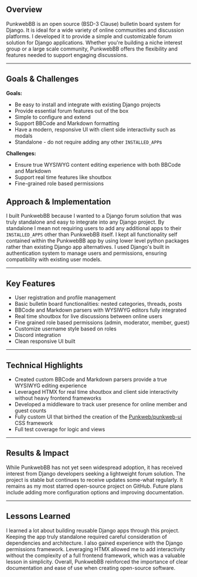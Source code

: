 ## Overview

PunkwebBB is an open source (BSD-3 Clause) bulletin board system for Django. It is ideal for a wide variety of online communities and discussion platforms. I developed it to provide a simple and customizable forum solution for Django applications. Whether you're building a niche interest group or a large scale community, PunkwebBB offers the flexibility and features needed to support engaging discussions.

---

## Goals & Challenges

**Goals:**

- Be easy to install and integrate with existing Django projects
- Provide essential forum features out of the box
- Simple to configure and extend
- Support BBCode and Markdown formatting
- Have a modern, responsive UI with client side interactivity such as modals
- Standalone - do not require adding any other `INSTALLED_APP`s

**Challenges:**

- Ensure true WYSIWYG content editing experience with both BBCode and Markdown
- Support real time features like shoutbox
- Fine-grained role based permissions

## Approach & Implementation

I built PunkwebBB because I wanted to a Django forum solution that was truly standalone and easy to integrate into any Django project. By standalone I mean not requiring users to add any additional apps to their `INSTALLED_APPS` other than PunkwebBB itself. I kept all functionality self contained within the PunkwebBB app by using lower level python packages rather than existing Django app alternatives. I used Django's built in authentication system to manage users and permissions, ensuring compatibility with existing user models.

---

## Key Features

- User registration and profile management
- Basic bulletin board functionalities: nested categories, threads, posts
- BBCode and Markdown parsers with WYSIWYG editors fully integrated
- Real time shoutbox for live discussions between online users
- Fine grained role based permissions (admin, moderator, member, guest)
- Customize username style based on roles
- Discord integration
- Clean responsive UI built

---

## Technical Highlights

- Created custom BBCode and Markdown parsers provide a true WYSIWYG editing experience
- Leveraged HTMX for real time shoutbox and client side interactivity without heavy frontend frameworks
- Developed a middleware to track user presence for online member and guest counts
- Fully custom UI that birthed the creation of the [Punkweb/punkweb-ui](https://github.com/Punkweb/punkweb-ui) CSS framework
- Full test coverage for logic and views

---

## Results & Impact

While PunkwebBB has not yet seen widespread adoption, it has received interest from Django developers seeking a lightweight forum solution. The project is stable but continues to receive updates some-what regularly. It remains as my most starred open-source project on GitHub. Future plans include adding more configuration options and improving documentation.

---

## Lessons Learned

I learned a lot about building reusable Django apps through this project. Keeping the app truly standalone required careful consideration of dependencies and architecture. I also gained experience with the Django permissions framework. Leveraging HTMX allowed me to add interactivity without the complexity of a full frontend framework, which was a valuable lesson in simplicity. Overall, PunkwebBB reinforced the importance of clear documentation and ease of use when creating open-source software.
